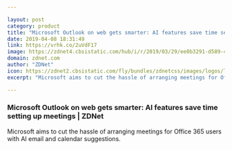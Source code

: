 ```yaml
---

layout: post
category: product
title: "Microsoft Outlook on web gets smarter: AI features save time setting up meetings"
date: 2019-04-08 18:31:49
link: https://vrhk.co/2uVdF17
image: https://zdnet4.cbsistatic.com/hub/i/r/2019/03/29/ee0b3291-d589-43c9-af54-9d4f419bedce/thumbnail/770x578/002eb5fe08bb7926965750fc0cc94868/meetingistock-906762450.jpg
domain: zdnet.com
author: "ZDNet"
icon: https://zdnet2.cbsistatic.com/fly/bundles/zdnetcss/images/logos/logo-192x192.png
excerpt: "Microsoft aims to cut the hassle of arranging meetings for Office 365 users with AI email and calendar suggestions."

---
```


### Microsoft Outlook on web gets smarter: AI features save time setting up meetings | ZDNet

Microsoft aims to cut the hassle of arranging meetings for Office 365 users with AI email and calendar suggestions.